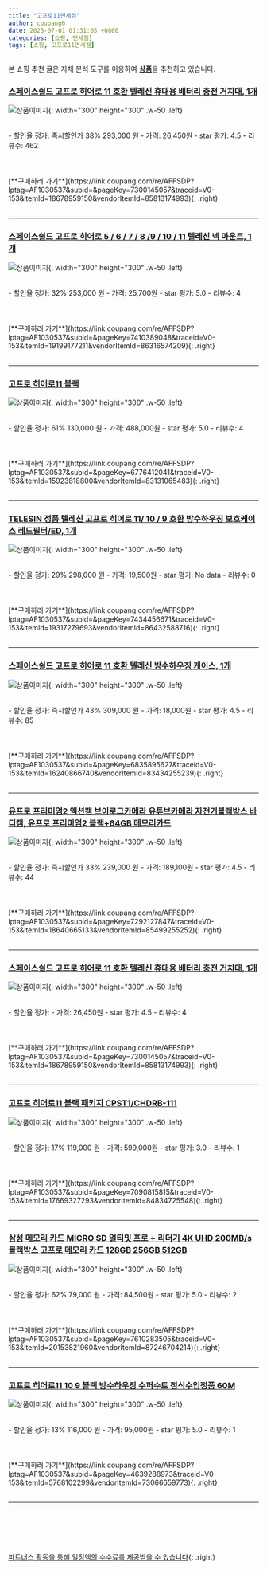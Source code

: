```yaml
---
title: "고프로11면세점"
author: coupang6
date: 2023-07-01 01:31:05 +0800
categories: [쇼핑, 면세점]
tags: [쇼핑, 고프로11면세점]
---
```


본 쇼핑 추천 글은 자체 분석 도구를 이용하여 [**상품**](https://link.coupang.com/a/bao1ui)을 추천하고 있습니다.

### [스페이스쉴드 고프로 히어로 11 호환 텔레신 휴대용 배터리 충전 거치대, 1개](https://link.coupang.com/re/AFFSDP?lptag=AF1030537&subid=&pageKey=7300145057&traceid=V0-153&itemId=18678959150&vendorItemId=85813174993)

![상품이미지](https://thumbnail7.coupangcdn.com/thumbnails/remote/230x230ex/image/retail/images/2023/04/28/14/3/91f25bdc-d3e2-444f-9f16-7a4a62d32dc6.jpg){: width="300" height="300" .w-50 .left}


<br>
- 할인율 정가: 즉시할인가 38%  293,000   원
- 가격: 26,450원
- star 평가: 4.5
- 리뷰수: 462
<br>
<br>
<br>
<br>
[**구매하러 가기**](https://link.coupang.com/re/AFFSDP?lptag=AF1030537&subid=&pageKey=7300145057&traceid=V0-153&itemId=18678959150&vendorItemId=85813174993){: .right}
<br>
<br>

---

### [스페이스쉴드 고프로 히어로 5 / 6 / 7 / 8 /9 / 10 / 11 텔레신 넥 마운트, 1개](https://link.coupang.com/re/AFFSDP?lptag=AF1030537&subid=&pageKey=7410389048&traceid=V0-153&itemId=19199177211&vendorItemId=86316574209)

![상품이미지](https://thumbnail6.coupangcdn.com/thumbnails/remote/230x230ex/image/retail/images/2023/06/19/12/3/8f5d8a53-f5ca-4377-a067-d022e637b0cc.jpg){: width="300" height="300" .w-50 .left}


<br>
- 할인율 정가: 32%  253,000   원
- 가격: 25,700원
- star 평가: 5.0
- 리뷰수: 4
<br>
<br>
<br>
<br>
[**구매하러 가기**](https://link.coupang.com/re/AFFSDP?lptag=AF1030537&subid=&pageKey=7410389048&traceid=V0-153&itemId=19199177211&vendorItemId=86316574209){: .right}
<br>
<br>

---

### [고프로 히어로11 블랙](https://link.coupang.com/re/AFFSDP?lptag=AF1030537&subid=&pageKey=6776412041&traceid=V0-153&itemId=15923818800&vendorItemId=83131065483)

![상품이미지](https://thumbnail8.coupangcdn.com/thumbnails/remote/230x230ex/image/retail/images/2022/09/15/14/7/c031ed3c-4f94-40f1-a2ae-cfacd9198a21.jpg){: width="300" height="300" .w-50 .left}


<br>
- 할인율 정가: 61%  130,000   원
- 가격: 488,000원
- star 평가: 5.0
- 리뷰수: 4
<br>
<br>
<br>
<br>
[**구매하러 가기**](https://link.coupang.com/re/AFFSDP?lptag=AF1030537&subid=&pageKey=6776412041&traceid=V0-153&itemId=15923818800&vendorItemId=83131065483){: .right}
<br>
<br>

---

### [TELESIN 정품 텔레신 고프로 히어로 11/ 10 / 9 호환 방수하우징 보호케이스 레드필터/ED, 1개](https://link.coupang.com/re/AFFSDP?lptag=AF1030537&subid=&pageKey=7434456671&traceid=V0-153&itemId=19317279693&vendorItemId=86432588716)

![상품이미지](https://thumbnail9.coupangcdn.com/thumbnails/remote/230x230ex/image/vendor_inventory/da89/950eb4bbde1b729747964a8ae4942fd0af9a878dda351f3d6f357a394692.jpg){: width="300" height="300" .w-50 .left}


<br>
- 할인율 정가: 29%  298,000   원
- 가격: 19,500원
- star 평가: No data
- 리뷰수: 0
<br>
<br>
<br>
<br>
[**구매하러 가기**](https://link.coupang.com/re/AFFSDP?lptag=AF1030537&subid=&pageKey=7434456671&traceid=V0-153&itemId=19317279693&vendorItemId=86432588716){: .right}
<br>
<br>

---

### [스페이스쉴드 고프로 히어로 11 호환 텔레신 방수하우징 케이스, 1개](https://link.coupang.com/re/AFFSDP?lptag=AF1030537&subid=&pageKey=6835895627&traceid=V0-153&itemId=16240866740&vendorItemId=83434255239)

![상품이미지](https://thumbnail10.coupangcdn.com/thumbnails/remote/230x230ex/image/retail/images/2022/10/11/15/6/5cf3535c-464b-41c0-ba99-8b2c17382ea0.jpg){: width="300" height="300" .w-50 .left}


<br>
- 할인율 정가: 즉시할인가 43%  309,000   원
- 가격: 18,000원
- star 평가: 4.5
- 리뷰수: 85
<br>
<br>
<br>
<br>
[**구매하러 가기**](https://link.coupang.com/re/AFFSDP?lptag=AF1030537&subid=&pageKey=6835895627&traceid=V0-153&itemId=16240866740&vendorItemId=83434255239){: .right}
<br>
<br>

---

### [유프로 프리미엄2 액션캠 브이로그카메라 유튜브카메라 자전거블랙박스 바디캠, 유프로 프리미엄2 블랙+64GB 메모리카드](https://link.coupang.com/re/AFFSDP?lptag=AF1030537&subid=&pageKey=7292127847&traceid=V0-153&itemId=18640665133&vendorItemId=85499255252)

![상품이미지](https://thumbnail9.coupangcdn.com/thumbnails/remote/230x230ex/image/vendor_inventory/1149/026da2fba80cce1ee291414ebe4b4ccc75de3685a54d523f50b88ad191ae.jpg){: width="300" height="300" .w-50 .left}


<br>
- 할인율 정가: 즉시할인가 33%  239,000   원
- 가격: 189,100원
- star 평가: 4.5
- 리뷰수: 44
<br>
<br>
<br>
<br>
[**구매하러 가기**](https://link.coupang.com/re/AFFSDP?lptag=AF1030537&subid=&pageKey=7292127847&traceid=V0-153&itemId=18640665133&vendorItemId=85499255252){: .right}
<br>
<br>

---

### [스페이스쉴드 고프로 히어로 11 호환 텔레신 휴대용 배터리 충전 거치대, 1개](https://link.coupang.com/re/AFFSDP?lptag=AF1030537&subid=&pageKey=7300145057&traceid=V0-153&itemId=18678959150&vendorItemId=85813174993)

![상품이미지](https://thumbnail7.coupangcdn.com/thumbnails/remote/230x230ex/image/retail/images/2023/04/28/14/3/91f25bdc-d3e2-444f-9f16-7a4a62d32dc6.jpg){: width="300" height="300" .w-50 .left}


<br>
- 할인율 정가: 
- 가격: 26,450원
- star 평가: 4.5
- 리뷰수: 4
<br>
<br>
<br>
<br>
[**구매하러 가기**](https://link.coupang.com/re/AFFSDP?lptag=AF1030537&subid=&pageKey=7300145057&traceid=V0-153&itemId=18678959150&vendorItemId=85813174993){: .right}
<br>
<br>

---

### [고프로 히어로11 블랙 패키지 CPST1/CHDRB-111](https://link.coupang.com/re/AFFSDP?lptag=AF1030537&subid=&pageKey=7090815815&traceid=V0-153&itemId=17669327293&vendorItemId=84834725548)

![상품이미지](https://thumbnail7.coupangcdn.com/thumbnails/remote/230x230ex/image/retail/images/2023/01/26/15/1/2c2bd4d8-4701-4636-8f53-d0b5863c3475.jpg){: width="300" height="300" .w-50 .left}


<br>
- 할인율 정가: 17%  119,000   원
- 가격: 599,000원
- star 평가: 3.0
- 리뷰수: 1
<br>
<br>
<br>
<br>
[**구매하러 가기**](https://link.coupang.com/re/AFFSDP?lptag=AF1030537&subid=&pageKey=7090815815&traceid=V0-153&itemId=17669327293&vendorItemId=84834725548){: .right}
<br>
<br>

---

### [삼성 메모리 카드 MICRO SD 얼티밋 프로 + 리더기 4K UHD 200MB/s 블랙박스 고프로 메모리 카드 128GB 256GB 512GB](https://link.coupang.com/re/AFFSDP?lptag=AF1030537&subid=&pageKey=7610283505&traceid=V0-153&itemId=20153821960&vendorItemId=87246704214)

![상품이미지](https://thumbnail6.coupangcdn.com/thumbnails/remote/230x230ex/image/vendor_inventory/0d25/21cdbe75a1f14b53d3c0076d3bebe88f761a95b660705e3d3ad94b2a5dd3.jpg){: width="300" height="300" .w-50 .left}


<br>
- 할인율 정가: 62%  79,000   원
- 가격: 84,500원
- star 평가: 5.0
- 리뷰수: 2
<br>
<br>
<br>
<br>
[**구매하러 가기**](https://link.coupang.com/re/AFFSDP?lptag=AF1030537&subid=&pageKey=7610283505&traceid=V0-153&itemId=20153821960&vendorItemId=87246704214){: .right}
<br>
<br>

---

### [고프로 히어로11 10 9 블랙 방수하우징 수퍼수트 정식수입정품 60M](https://link.coupang.com/re/AFFSDP?lptag=AF1030537&subid=&pageKey=4639288973&traceid=V0-153&itemId=5768102299&vendorItemId=73066659773)

![상품이미지](https://thumbnail6.coupangcdn.com/thumbnails/remote/230x230ex/image/vendor_inventory/1063/b8b17bdc5cb7a821b9479523ba996ebf42aa58f2bfd8c99469a31888f374.jpg){: width="300" height="300" .w-50 .left}


<br>
- 할인율 정가: 13%  116,000   원
- 가격: 95,000원
- star 평가: 5.0
- 리뷰수: 1
<br>
<br>
<br>
<br>
[**구매하러 가기**](https://link.coupang.com/re/AFFSDP?lptag=AF1030537&subid=&pageKey=4639288973&traceid=V0-153&itemId=5768102299&vendorItemId=73066659773){: .right}
<br>
<br>

---
<br><br><br><br><br> [파트너스 활동을 통해 일정액의 수수료를 제공받을 수 있습니다](https://link.coupang.com/a/bao1ui){: .right}